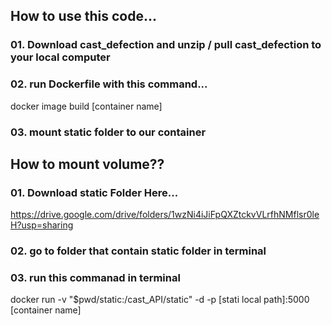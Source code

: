## How to use this code...
### 01. Download cast_defection and unzip / pull cast_defection to your local computer
### 02. run Dockerfile with this command...
docker image build [container name]
### 03. mount static folder to our container 

## How to mount volume??
### 01. Download static Folder Here... 
https://drive.google.com/drive/folders/1wzNi4iJiFpQXZtckvVLrfhNMflsr0leH?usp=sharing
### 02. go to folder that contain static folder in terminal 
### 03. run this commanad in terminal
docker run -v "$pwd/static:/cast_API/static" -d -p [stati local path]:5000 [container name]
